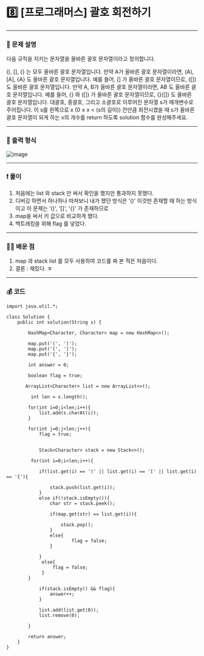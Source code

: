 # 8️⃣ [프로그래머스] 괄호 회전하기 </span> 

---
### 📃 문제 설명
다음 규칙을 지키는 문자열을 올바른 괄호 문자열이라고 정의합니다.

(), [], {} 는 모두 올바른 괄호 문자열입니다.
만약 A가 올바른 괄호 문자열이라면, (A), [A], {A} 도 올바른 괄호 문자열입니다. 예를 들어, [] 가 올바른 괄호 문자열이므로, ([]) 도 올바른 괄호 문자열입니다.
만약 A, B가 올바른 괄호 문자열이라면, AB 도 올바른 괄호 문자열입니다. 예를 들어, {} 와 ([]) 가 올바른 괄호 문자열이므로, {}([]) 도 올바른 괄호 문자열입니다.
대괄호, 중괄호, 그리고 소괄호로 이루어진 문자열 s가 매개변수로 주어집니다. 이 s를 왼쪽으로 x (0 ≤ x < (s의 길이)) 칸만큼 회전시켰을 때 s가 올바른 괄호 문자열이 되게 하는 x의 개수를 return 하도록 solution 함수를 완성해주세요.

---
### 🔑 출력 형식
![image](https://github.com/handaldog/dailyalgo/assets/96431408/e8261e16-bb9d-48ef-a551-3c7102067701)



---
### ❗️ 풀이 
1. 처음에는 list 와 stack 만 써서 확인을 했지만 통과하지 못했다.
2. 디버깅 하면서 하나하나 따져보니 내가 했던 방식은 '()' 이것만 존재할 때 하는 방식이고 이 문제는 '()', '[]', '{}' 가 존재하므로
3. map을 써서 키 값으로 비교하게 했다.
4. 백트래킹을 위해 flag 를 넣었다.

--- 
### 👨‍💻 배운 점
1. map 과 stack list 를 모두 사용하여 코드를 짜 본 적은 처음이다.
2. 결론 : 재밌다. ㅎ

---
### 💰 코드
```
import java.util.*;

class Solution {
    public int solution(String s) {
        
        HashMap<Character, Character> map = new HashMap<>();
        
        map.put('(', ')');
        map.put('[', ']');
        map.put('{', '}');
        
        int answer = 0;
        
        boolean flag = true;
        
       ArrayList<Character> list = new ArrayList<>();
        
         int len = s.length();
        
        for(int i=0;i<len;i++){
            list.add(s.charAt(i));
        }
        
        for(int j=0;j<len;j++){
            flag = true;
            
                     
            Stack<Character> stack = new Stack<>();
            
         for(int i=0;i<len;i++){
            
            if(list.get(i) == '(' || list.get(i) == '[' || list.get(i) == '{'){
                    
                stack.push(list.get(i));
            }
            else if(!stack.isEmpty()){
                char str = stack.peek();
              
                if(map.get(str) == list.get(i)){
                    
                    stack.pop();
                }
                else{
                        flag = false;
                }
                
            }
             else{
                 flag = false;
             }
        }
            
            if(stack.isEmpty() && flag){
                answer++;
            }
            
            list.add(list.get(0));
            list.remove(0);
            
        }
        
        return answer;
    }
}

```
